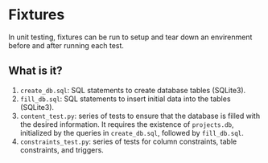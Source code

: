 # Fixtures
In unit testing, fixtures can be run to setup and tear down an envirenment
before and after running each test.

## What is it?
1. `create_db.sql`: SQL statements to create database tables (SQLite3).
1. `fill_db.sql`: SQL statements to insert initial data into the tables
    (SQLite3).
1. `content_test.py`: series of tests to ensure that the database is filled
    with the desired information.  It requires the existence of
    `projects.db`, initialized by the queries in `create_db.sql`,
    followed by `fill_db.sql`.
1. `constraints_test.py`: series of tests for column constraints, table
    constraints, and triggers.
